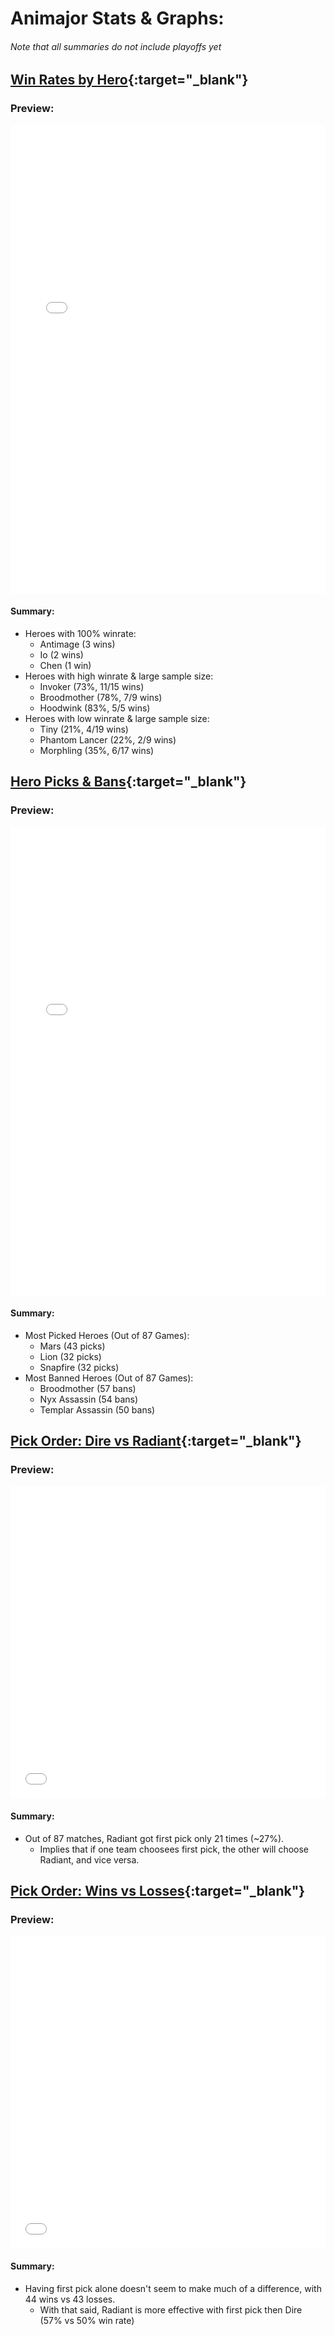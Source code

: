 # Animajor Stats & Graphs:
###### _Note that all summaries do not include playoffs yet_
## **[Win Rates by Hero](hero-win-rates.html "Click to view graph in full"){:target="_blank"}**

### Preview:
<iframe src="hero-win-rates.html" width="100%" height="750" frameborder="0" scrolling="no"></iframe>

#### Summary:
- Heroes with 100% winrate: 
  - Antimage (3 wins)
  - Io (2 wins)
  - Chen (1 win)
- Heroes with high winrate & large sample size: 
  - Invoker (73%, 11/15 wins)
  - Broodmother (78%, 7/9 wins)
  - Hoodwink (83%, 5/5 wins)
- Heroes with low winrate & large sample size:
  - Tiny (21%, 4/19 wins)
  - Phantom Lancer (22%, 2/9 wins)
  - Morphling (35%, 6/17 wins)

## **[Hero Picks & Bans](hero-picks-bans.html "Click to view graph in full"){:target="_blank"}**

### Preview:
<iframe src="hero-picks-bans.html" width="100%" height="750" frameborder="0" scrolling="no"></iframe>

#### Summary: 
- Most Picked Heroes (Out of 87 Games):
  - Mars (43 picks)
  - Lion (32 picks)
  - Snapfire (32 picks)
- Most Banned Heroes (Out of 87 Games):
  - Broodmother (57 bans)
  - Nyx Assassin (54 bans)
  - Templar Assassin (50 bans)

## **[Pick Order: Dire vs Radiant](pick_order_dire_rad.html "Click to view graph in full"){:target="_blank"}**

### Preview:
<iframe src="first-picks.html" width="100%" height="500" frameborder="0" scrolling="no"></iframe>

#### Summary:
- Out of 87 matches, Radiant got first pick only 21 times (~27%).
  - Implies that if one team choosees first pick, the other will choose Radiant, and vice versa.

## **[Pick Order: Wins vs Losses](pick_order_wins_losses.html "Click to view graph in full"){:target="_blank"}**

### Preview:
<iframe src="first-picks.html" width="100%" height="500" frameborder="0" scrolling="no"></iframe>

#### Summary:
- Having first pick alone doesn't seem to make much of a difference, with 44 wins vs 43 losses.
  - With that said, Radiant is more effective with first pick then Dire (57% vs 50% win rate)
